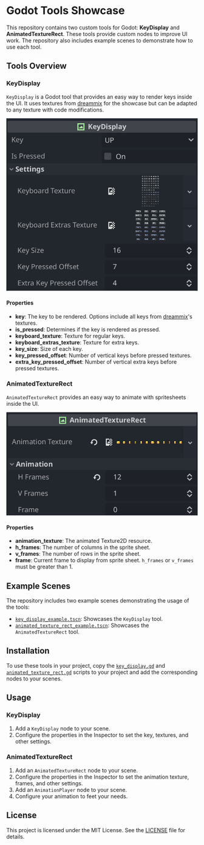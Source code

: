 # Godot Tools Showcase

This repository contains two custom tools for Godot: **KeyDisplay** and **AnimatedTextureRect**. These tools provide custom nodes to improve UI work. The repository also includes example scenes to demonstrate how to use each tool.

## Tools Overview

### KeyDisplay

`KeyDisplay` is a Godot tool that provides an easy way to render keys inside the UI. It uses textures from [dreammix](https://dreammix.itch.io/keyboard-keys-for-ui) for the showcase but can be adapted to any texture with code modifications.

![KeyDisplay Properties](./screenshots/key_display_properties.png)

#### Properties

- **key**: The key to be rendered. Options include all keys from [dreammix](https://dreammix.itch.io/keyboard-keys-for-ui)'s textures.
- **is_pressed**: Determines if the key is rendered as pressed.
- **keyboard_texture**: Texture for regular keys.
- **keyboard_extras_texture**: Texture for extra keys.
- **key_size**: Size of each key.
- **key_pressed_offset**: Number of vertical keys before pressed textures.
- **extra_key_pressed_offset**: Number of vertical extra keys before pressed textures.

### AnimatedTextureRect

`AnimatedTextureRect` provides an easy way to animate with spritesheets inside the UI.

![AnimatedTextureRect Properties](./screenshots/animated_texture_rect_properties.png)


#### Properties

- **animation_texture**: The animated Texture2D resource.
- **h_frames**: The number of columns in the sprite sheet.
- **v_frames**: The number of rows in the sprite sheet.
- **frame**: Current frame to display from sprite sheet. `h_frames` or `v_frames` must be greater than 1.

## Example Scenes

The repository includes two example scenes demonstrating the usage of the tools:

- [`key_display_example.tscn`](./scenes/key_display_example.tscn): Showcases the `KeyDisplay` tool.
- [`animated_texture_rect_example.tscn`](./scenes/animated_texture_rect_example.tscn): Showcases the `AnimatedTextureRect` tool.

## Installation

To use these tools in your project, copy the [`key_display.gd`](./tools/key_display.gd) and [`animated_texture_rect.gd`](./tools/animated_texture_rect.gd) scripts to your project and add the corresponding nodes to your scenes.

## Usage

### KeyDisplay

1. Add a `KeyDisplay` node to your scene.
2. Configure the properties in the Inspector to set the key, textures, and other settings.

### AnimatedTextureRect

1. Add an `AnimatedTextureRect` node to your scene.
2. Configure the properties in the Inspector to set the animation texture, frames, and other settings.
3. Add an `AnimationPlayer` node to your scene.
4. Configure your animation to feet your needs.

## License

This project is licensed under the MIT License. See the [LICENSE](LICENSE) file for details.
